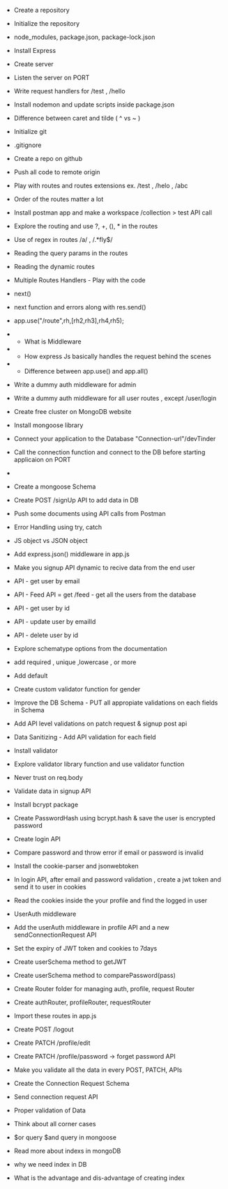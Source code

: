 - Create a repository 
- Initialize the repository
- node_modules, package.json, package-lock.json
- Install Express
- Create server
- Listen the server on PORT
- Write request handlers for /test , /hello
- Install nodemon and update scripts inside package.json
- Difference between caret and tilde ( ^ vs ~ )

- Initialize git
- .gitignore
- Create a repo on github
- Push all code to remote origin
- Play with routes and routes extensions ex. /test , /helo , /abc
- Order of the routes matter a lot
- Install postman app and make a workspace /collection > test API call
- Explore the routing and use ?, +, (), * in the routes
- Use of regex in routes /a/ , /.*fly$/
- Reading the query params in the routes
- Reading the dynamic routes    

- Multiple Routes Handlers - Play with the code 
- next()
- next function and errors along with res.send()
- app.use("/route",rh,[rh2,rh3],rh4,rh5);
- * What is Middleware 
- * How express Js basically handles the request behind the scenes
- * Difference between app.use() and app.all()
- Write a dummy auth middleware for admin
- Write a dummy auth middleware for all user routes , except /user/login

- Create free cluster on MongoDB website
- Install mongoose library
- Connect your application to the Database "Connection-url"/devTinder
- Call the connection function and connect to the DB before starting applicaion on PORT
- 
- Create a mongoose Schema
- Create POST /signUp API to add data in DB
- Push some documents using API calls from Postman
- Error Handling using try, catch

- JS object vs JSON object
- Add express.json() middleware in app.js
- Make you signup API dynamic to recive data from the end user
- API - get user by email
- API - Feed API  = get /feed - get all the users from the database
- API - get user by id
- API - update user by emailId
- API - delete user by id   

- Explore schematype options from the documentation
- add required , unique ,lowercase , or more
- Add default
- Create custom validator function for gender
- Improve the DB Schema - PUT all appropiate validations on each fields in Schema
- Add API level validations on patch request & signup post api
- Data Sanitizing - Add API validation for each field
- Install validator 
- Explore validator library function and use validator function
- Never trust on req.body

- Validate data in signup API
- Install bcrypt package
- Create PasswordHash using bcrypt.hash & save the user is encrypted password
- Create login API 
- Compare password and throw error if email or password is invalid

- Install the cookie-parser and jsonwebtoken
- In login API, after email and password validation , create  a jwt token and send it to user in cookies
- Read the cookies inside the your profile and find the logged in user
- UserAuth middleware
- Add the userAuth middleware in profile API and a new sendConnectionRequest API
- Set the expiry of JWT token and cookies to 7days
- Create userSchema method to getJWT
- Create userSchema method to comparePassword(pass)

- Create Router folder for managing auth, profile, request Router
- Create authRouter, profileRouter, requestRouter
- Import these routes in app.js
- Create POST /logout
- Create PATCH /profile/edit
- Create PATCH /profile/password  -> forget password API
- Make you validate all the data in every POST, PATCH, APIs

- Create the Connection Request Schema
- Send connection request API
- Proper validation of Data
- Think about all corner cases
- $or query $and query in mongoose
- Read more about indexs in mongoDB
- why we need index in DB
- What is the advantage and dis-advantage of creating index  